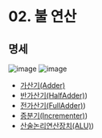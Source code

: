 # 02. 불 연산

## 명세

![image](https://user-images.githubusercontent.com/71188307/147842286-13ca63bf-00fd-4f80-b9ed-b5cb59747761.JPG)
![image](https://user-images.githubusercontent.com/71188307/147842287-27beaa80-0c84-4ea5-b735-27a02c8673ea.JPG)

- [가산기(Adder)](./adder/Add16.hdl)
- [반가산기(HalfAdder)](./halfadder/HalfAdder.hdl))
- [전가산기(FullAdder)](./fulladder/FullAdder.hdl))
- [증분기(Incrementer)](./incrementer/Inc16.hdl))
- [산술논리연산장치(ALU)](./alu/ALU.hdl))
